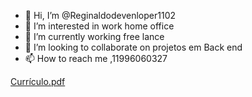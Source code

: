 - 👋 Hi, I’m @Reginaldodevenloper1102
- 👀 I’m interested in work home office
- 🌱 I’m currently working free lance
- 💞️ I’m looking to collaborate on projetos em Back end
- 📫 How to reach me ,11996060327

<!---
Reginaldodevenloper1102/Reginaldodevenloper1102 is a ✨ special ✨ repository because its `README.md` (this file) appears on your GitHub profile.
You can click the Preview link to take a look at your changes.
--->
[Currículo.pdf](https://github.com/Reginaldodevenloper1102/Reginaldodevenloper1102/files/9310823/Curriculo.pdf)
